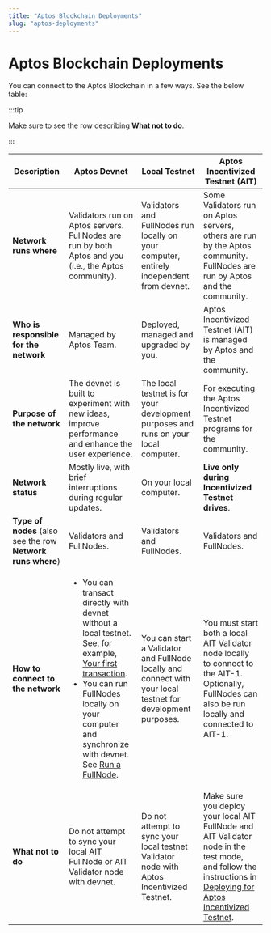 ```yaml
---
title: "Aptos Blockchain Deployments"
slug: "aptos-deployments"
---
```


# Aptos Blockchain Deployments

You can connect to the Aptos Blockchain in a few ways. See the below table:

:::tip

Make sure to see the row describing **What not to do**.

:::

| Description                                                 | Aptos Devnet                                                                                           | Local Testnet                                                                                                | Aptos Incentivized Testnet (AIT)                                                                                                                                                                                                |
| ----------------------------------------------------------- | ------------------------------------------------------------------------------------------------------ | ------------------------------------------------------------------------------------------------------------ | ------------------------------------------------------------------------------------------------------------------------------------------------------------------------------------------------------------------------------- |
| **Network runs where**                                      | Validators run on Aptos servers. FullNodes are run by both Aptos and you (i.e., the Aptos community).  | Validators and FullNodes run locally on your computer, entirely independent from devnet.                     | Some Validators run on Aptos servers, others are run by the Aptos community. FullNodes are run by Aptos and the community.                                                                                                      |
| **Who is responsible for the network**                      | Managed by Aptos Team.                                                                                 | Deployed, managed and upgraded by you.                                                                       | Aptos Incentivized Testnet (AIT) is managed by Aptos and the community.                                                                                                                                                         |
| **Purpose of the network**                                  | The devnet is built to experiment with new ideas, improve performance and enhance the user experience. | The local testnet is for your development purposes and runs on your local computer.                          | For executing the Aptos Incentivized Testnet programs for the community.                                                                                                                                                        |
| **Network status**                                          | Mostly live, with brief interruptions during regular updates.                                          | On your local computer.                                                                                      | **Live only during Incentivized Testnet drives**.                                                                                                                                                                               |
| **Type of nodes** (also see the row **Network runs where**) | Validators and FullNodes.                                                                              | Validators and FullNodes.                                                                                    | Validators and FullNodes.                                                                                                                                                                                                       |
| **How to connect to the network**                           | <ul><li> You can transact directly with devnet without a local testnet. See, for example, [Your first transaction](../tutorials/first-transaction.md).</li><li> You can run FullNodes locally on your computer and synchronize with devnet. See [Run a FullNode](/nodes/full-node/fullnode-for-devnet).</li></ul>                                                                              | You can start a Validator and FullNode locally and connect with your local testnet for development purposes. | You must start both a local AIT Validator node locally to connect to the AIT-1. Optionally, FullNodes can also be run locally and connected to AIT-1.                                                                           |
| **What not to do**                                          | Do not attempt to sync your local AIT FullNode or AIT Validator node with devnet.                      | Do not attempt to sync your local testnet Validator node with Aptos Incentivized Testnet.                    | Make sure you deploy your local AIT FullNode and AIT Validator node in the test mode, and follow the instructions in [Deploying for Aptos Incentivized Testnet](validator-node/intro#deploying-for-aptos-incentivized-testnet). |
